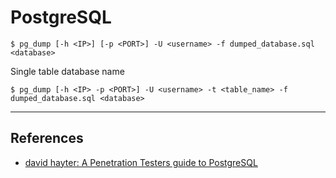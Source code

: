 # PostgreSQL

```
$ pg_dump [-h <IP>] [-p <PORT>] -U <username> -f dumped_database.sql <database>
```

Single table database name

```
$ pg_dump [-h <IP> -p <PORT>] -U <username> -t <table_name> -f dumped_database.sql <database>
```

---
## References

- [david hayter: A Penetration Testers guide to PostgreSQL](https://medium.com/@cryptocracker99/a-penetration-testers-guide-to-postgresql-d78954921ee9)